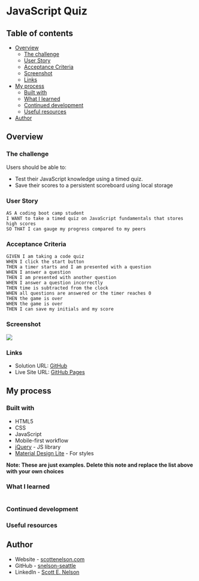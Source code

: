 # JavaScript Quiz

## Table of contents

- [Overview](#overview)
  - [The challenge](#the-challenge)
  - [User Story](#user-story)
  - [Acceptance Criteria](#acceptance-criteria)
  - [Screenshot](#screenshot)
  - [Links](#links)
- [My process](#my-process)
  - [Built with](#built-with)
  - [What I learned](#what-i-learned)
  - [Continued development](#continued-development)
  - [Useful resources](#useful-resources)
- [Author](#author)

## Overview

### The challenge

Users should be able to:

- Test their JavaScript knowledge using a timed quiz.
- Save their scores to a persistent scoreboard using local storage

### User Story

```
AS A coding boot camp student
I WANT to take a timed quiz on JavaScript fundamentals that stores high scores
SO THAT I can gauge my progress compared to my peers
```
### Acceptance Criteria

```
GIVEN I am taking a code quiz
WHEN I click the start button
THEN a timer starts and I am presented with a question
WHEN I answer a question
THEN I am presented with another question
WHEN I answer a question incorrectly
THEN time is subtracted from the clock
WHEN all questions are answered or the timer reaches 0
THEN the game is over
WHEN the game is over
THEN I can save my initials and my score
```
### Screenshot

![](./screenshot.jpg)

### Links

- Solution URL: [GitHub](https://your-solution-url.com)
- Live Site URL: [GitHub Pages](https://your-live-site-url.com)

## My process

### Built with

- HTML5
- CSS
- JavaScript
- Mobile-first workflow
- [jQuery](https://jquery.com/) - JS library
- [Material Design Lite](https://getmdl.io/) - For styles

**Note: These are just examples. Delete this note and replace the list above with your own choices**

### What I learned

```js

```

### Continued development

### Useful resources

## Author

- Website - [scottenelson.com](https://www.scottenelson.com)
- GitHub - [snelson-seattle](https://github.com/snelson-seattle)
- LinkedIn - [Scott E. Nelson](https://www.linkedin.com/in/scottenelson)




